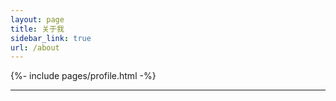 ```yaml
---
layout: page
title: 关于我
sidebar_link: true
url: /about
---
```


{%- include pages/profile.html -%}

***